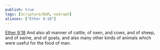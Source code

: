 ```yaml
---
publish: true
tags: [Scripture/BoM, noGraph]
aliases: ["Ether 9:18"]
---
```

[Ether 9:18](https://churchofjesuschrist.org/study/scriptures/bofm/ether/9?lang=eng&id=p18#p18) And also all manner of cattle, of oxen, and cows, and of sheep, and of swine, and of goats, and also many other kinds of animals which were useful for the food of man.
